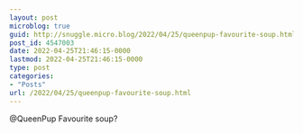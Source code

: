 ```yaml
---
layout: post
microblog: true
guid: http://snuggle.micro.blog/2022/04/25/queenpup-favourite-soup.html
post_id: 4547003
date: 2022-04-25T21:46:15-0000
lastmod: 2022-04-25T21:46:15-0000
type: post
categories:
- "Posts"
url: /2022/04/25/queenpup-favourite-soup.html
---
```

<p>@QueenPup Favourite soup?</p>
